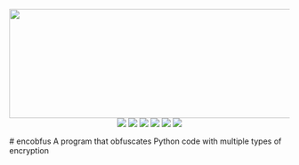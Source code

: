 <p align="center">
  <img width="600" height="197" src="images/banner.png"><br/>
  <a href="https://github.com/pact8/encobfus/releases"><img src="https://img.shields.io/github/release/encobfus/PyObfx.svg"/></a>
  <a href="https://github.com/pact8/encobfus/issues"><img src="https://img.shields.io/github/issues/encobfus/PyObfx.svg"/></a>
  <a href="https://github.com/pact8/encobfus/pulls"><img src="https://img.shields.io/github/issues-pr/encobfus/PyObfx.svg"/></a>
  <a href="https://github.com/pact8/encobfus/stargazers"><img src="https://img.shields.io/github/stars/encobfus/PyObfx.svg"/></a>
  <a href="https://github.com/pact8/encobfus/network"><img src="https://img.shields.io/github/forks/encobfus/PyObfx.svg"/></a>
  <a href="https://github.com/pact8/encobfus/blob/master/LICENSE"><img src="https://img.shields.io/github/license/encobfus/PyObfx.svg"/></a>
</p>
# encobfus
A program that obfuscates Python code with multiple types of encryption
